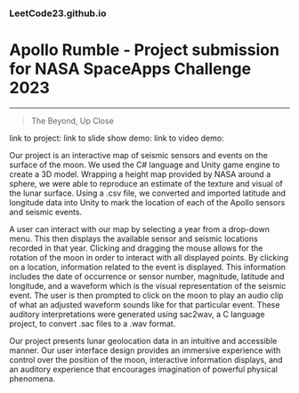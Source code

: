 ### LeetCode23.github.io

# Apollo Rumble - Project submission for NASA SpaceApps Challenge 2023

---
>The Beyond, Up Close

link to project:
link to slide show demo:
link to video demo:

Our project is an interactive map of seismic sensors and events on the surface of the moon. We used the C# language and Unity game engine to create a 3D model. 
Wrapping a height map provided by NASA around a sphere, we were able to reproduce an estimate of the texture and visual of the lunar surface. 
Using a .csv file, we converted and imported latitude and longitude data into Unity to mark the location of each of the Apollo sensors and seismic events. 

A user can interact with our map by selecting a year from a drop-down menu. This then displays the available sensor and seismic locations recorded in that year. 
Clicking and dragging the mouse allows for the rotation of the moon in order to interact with all displayed points. By clicking on a location, information related 
to the event is displayed. This information includes the date of occurrence or sensor number, magnitude, latitude and longitude, and a waveform which is the visual 
representation of the seismic event. The user is then prompted to click on the moon to play an audio clip of what an adjusted waveform sounds like for that particular event. 
These auditory interpretations were generated using sac2wav, a C language project, to convert .sac files to a .wav format.

Our project presents lunar geolocation data in an intuitive and accessible manner. Our user interface design provides an immersive experience with control over the position 
of the moon, interactive information displays, and an auditory experience that encourages imagination of powerful physical phenomena.
